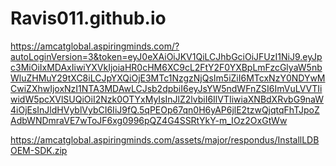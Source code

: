 # Ravis011.github.io


https://amcatglobal.aspiringminds.com/?autoLoginVersion=3&token=eyJ0eXAiOiJKV1QiLCJhbGciOiJFUzI1NiJ9.eyJpc3MiOiIxMDAxIiwiYXVkIjoiaHR0cHM6XC9cL2FtY2F0YXBpLmFzcGlyaW5nbWluZHMuY29tXC8iLCJpYXQiOjE3MTc1NzgzNjQsIm5iZiI6MTcxNzY0NDYwMCwiZXhwIjoxNzI1NTA3MDAwLCJsb2dpbiI6eyJsYW5ndWFnZSI6ImVuLVVTIiwidW5pcXVlSUQiOiI2Nzk0OTYxMyIsInJlZ2lvbiI6IlVTIiwiaXNBdXRvbG9naW4iOjEsInJldHVyblVybCI6IiJ9fQ.5qPEOp67qn0H6yAP6jlE2tzwQjqtqFhTJpoZAdbWNDmraVE7wToJF6xg0996pQZ4G4SSRtYkY-m_IOz2OxGtWw

https://amcatglobal.aspiringminds.com/assets/major/respondus/InstallLDBOEM-SDK.zip